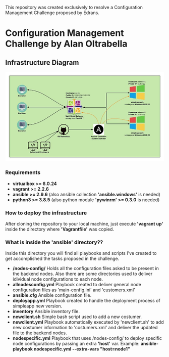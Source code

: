 This repository was created exclusively to resolve a Configuration Management Challenge proposed by Edrans.
# Configuration Management Challenge by Alan Oltrabella

## Infrastructure Diagram
![alt text](simpleapp_infra.jpeg)
### Requirements
- **virtualbox >= 6.0.24**
- **vagrant >= 2.2.6**
- **ansible >= 2.9.6** (also ansible collection **'ansible.windows'** is needed)
- **python3 >= 3.8.5** (also python module **'pywinrm' >= 0.3.0** is needed)

### How to deploy the infrastructure

After cloning the repository to your local machine, just execute **'vagrant up'** inside the directory where **'Vagrantfile'** was copied.

### What is inside the 'ansible' directory??

Inside this directory you will find all playbooks and scripts I've created to get accomplished the tasks proposed in the challenge.

- **/nodes-config/** Holds all the configuration files asked to be present in the backend nodes. Also there are some directories used to deliver idividual node configurations to each node.
- **allnodesconfig.yml** Playbook created to deliver general node configuration files as 'main-config.ini' and 'customers.xml'
-  **ansible.cfg** Ansible configuration file.
-  **deployapp.yml** Playbook created to handle the deployment process of simpleapp new version.
-  **inventory** Ansible inventory file.
-  **newclient.sh** Simple bash script used to add a new costumer.
-  **newclient.yml** Playbook automatically executed by 'newclient.sh' to add new costumer information to 'costumers.xml' and deliver the updated file to the backend nodes.
-  **nodespecific.yml** Playbook that uses /nodes-config/ to deploy specific node configurations by passing an extra **'host'** var. Example: **ansible-playbook nodespecific.yml --extra-vars "host=node1"**